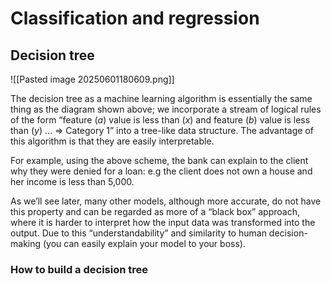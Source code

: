 
# Classification and regression

## Decision tree

![[Pasted image 20250601180609.png]]

The decision tree as a machine learning algorithm is essentially the same thing as the diagram shown above; we incorporate a stream of logical rules of the form “feature ($a$) value is less than ($x$) and feature ($b$) value is less than ($y$) … => Category 1” into a tree-like data structure. The advantage of this algorithm is that they are easily interpretable. 

For example, using the above scheme, the bank can explain to the client why they were denied for a loan: e.g the client does not own a house and her income is less than 5,000.

As we’ll see later, many other models, although more accurate, do not have this property and can be regarded as more of a “black box” approach, where it is harder to interpret how the input data was transformed into the output. Due to this “understandability” and similarity to human decision-making (you can easily explain your model to your boss).

### How to build a decision tree
